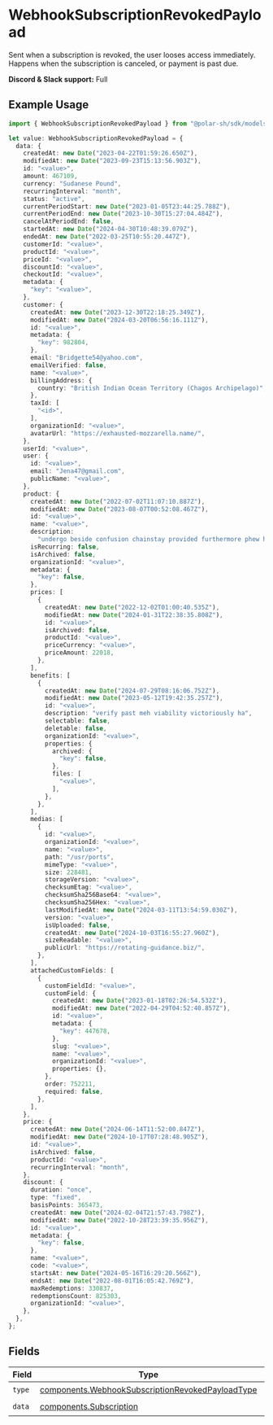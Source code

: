 # WebhookSubscriptionRevokedPayload

Sent when a subscription is revoked, the user looses access immediately.
Happens when the subscription is canceled, or payment is past due.

**Discord & Slack support:** Full

## Example Usage

```typescript
import { WebhookSubscriptionRevokedPayload } from "@polar-sh/sdk/models/components";

let value: WebhookSubscriptionRevokedPayload = {
  data: {
    createdAt: new Date("2023-04-22T01:59:26.650Z"),
    modifiedAt: new Date("2023-09-23T15:13:56.903Z"),
    id: "<value>",
    amount: 467109,
    currency: "Sudanese Pound",
    recurringInterval: "month",
    status: "active",
    currentPeriodStart: new Date("2023-01-05T23:44:25.788Z"),
    currentPeriodEnd: new Date("2023-10-30T15:27:04.484Z"),
    cancelAtPeriodEnd: false,
    startedAt: new Date("2024-04-30T10:48:39.079Z"),
    endedAt: new Date("2022-03-25T10:55:20.447Z"),
    customerId: "<value>",
    productId: "<value>",
    priceId: "<value>",
    discountId: "<value>",
    checkoutId: "<value>",
    metadata: {
      "key": "<value>",
    },
    customer: {
      createdAt: new Date("2023-12-30T22:18:25.349Z"),
      modifiedAt: new Date("2024-03-20T06:56:16.111Z"),
      id: "<value>",
      metadata: {
        "key": 982804,
      },
      email: "Bridgette54@yahoo.com",
      emailVerified: false,
      name: "<value>",
      billingAddress: {
        country: "British Indian Ocean Territory (Chagos Archipelago)",
      },
      taxId: [
        "<id>",
      ],
      organizationId: "<value>",
      avatarUrl: "https://exhausted-mozzarella.name/",
    },
    userId: "<value>",
    user: {
      id: "<value>",
      email: "Jena47@gmail.com",
      publicName: "<value>",
    },
    product: {
      createdAt: new Date("2022-07-02T11:07:10.887Z"),
      modifiedAt: new Date("2023-08-07T00:52:08.467Z"),
      id: "<value>",
      name: "<value>",
      description:
        "undergo beside confusion chainstay provided furthermore phew hm softly",
      isRecurring: false,
      isArchived: false,
      organizationId: "<value>",
      metadata: {
        "key": false,
      },
      prices: [
        {
          createdAt: new Date("2022-12-02T01:00:40.535Z"),
          modifiedAt: new Date("2024-01-31T22:38:35.808Z"),
          id: "<value>",
          isArchived: false,
          productId: "<value>",
          priceCurrency: "<value>",
          priceAmount: 22018,
        },
      ],
      benefits: [
        {
          createdAt: new Date("2024-07-29T08:16:06.752Z"),
          modifiedAt: new Date("2023-05-12T19:42:35.257Z"),
          id: "<value>",
          description: "verify past meh viability victoriously ha",
          selectable: false,
          deletable: false,
          organizationId: "<value>",
          properties: {
            archived: {
              "key": false,
            },
            files: [
              "<value>",
            ],
          },
        },
      ],
      medias: [
        {
          id: "<value>",
          organizationId: "<value>",
          name: "<value>",
          path: "/usr/ports",
          mimeType: "<value>",
          size: 228481,
          storageVersion: "<value>",
          checksumEtag: "<value>",
          checksumSha256Base64: "<value>",
          checksumSha256Hex: "<value>",
          lastModifiedAt: new Date("2024-03-11T13:54:59.030Z"),
          version: "<value>",
          isUploaded: false,
          createdAt: new Date("2024-10-03T16:55:27.960Z"),
          sizeReadable: "<value>",
          publicUrl: "https://rotating-guidance.biz/",
        },
      ],
      attachedCustomFields: [
        {
          customFieldId: "<value>",
          customField: {
            createdAt: new Date("2023-01-18T02:26:54.532Z"),
            modifiedAt: new Date("2022-04-29T04:52:40.857Z"),
            id: "<value>",
            metadata: {
              "key": 447678,
            },
            slug: "<value>",
            name: "<value>",
            organizationId: "<value>",
            properties: {},
          },
          order: 752211,
          required: false,
        },
      ],
    },
    price: {
      createdAt: new Date("2024-06-14T11:52:00.847Z"),
      modifiedAt: new Date("2024-10-17T07:28:48.905Z"),
      id: "<value>",
      isArchived: false,
      productId: "<value>",
      recurringInterval: "month",
    },
    discount: {
      duration: "once",
      type: "fixed",
      basisPoints: 365473,
      createdAt: new Date("2024-02-04T21:57:43.798Z"),
      modifiedAt: new Date("2022-10-28T23:39:35.956Z"),
      id: "<value>",
      metadata: {
        "key": false,
      },
      name: "<value>",
      code: "<value>",
      startsAt: new Date("2024-05-16T16:29:20.566Z"),
      endsAt: new Date("2022-08-01T16:05:42.769Z"),
      maxRedemptions: 330837,
      redemptionsCount: 825303,
      organizationId: "<value>",
    },
  },
};
```

## Fields

| Field                                                                                                                | Type                                                                                                                 | Required                                                                                                             | Description                                                                                                          |
| -------------------------------------------------------------------------------------------------------------------- | -------------------------------------------------------------------------------------------------------------------- | -------------------------------------------------------------------------------------------------------------------- | -------------------------------------------------------------------------------------------------------------------- |
| `type`                                                                                                               | [components.WebhookSubscriptionRevokedPayloadType](../../models/components/webhooksubscriptionrevokedpayloadtype.md) | :heavy_check_mark:                                                                                                   | N/A                                                                                                                  |
| `data`                                                                                                               | [components.Subscription](../../models/components/subscription.md)                                                   | :heavy_check_mark:                                                                                                   | N/A                                                                                                                  |
